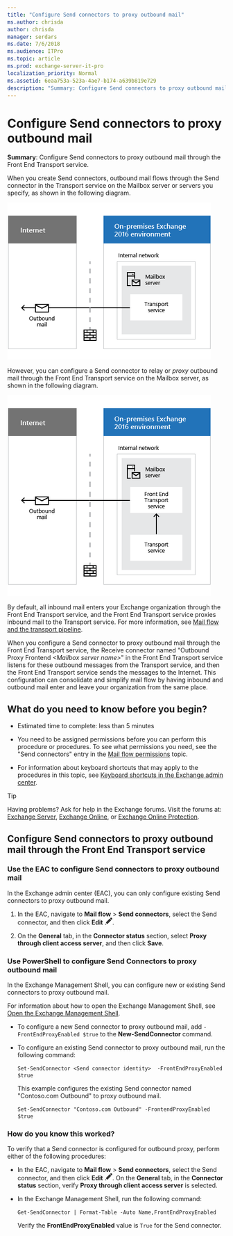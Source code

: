 ```yaml
---
title: "Configure Send connectors to proxy outbound mail"
ms.author: chrisda
author: chrisda
manager: serdars
ms.date: 7/6/2018
ms.audience: ITPro
ms.topic: article
ms.prod: exchange-server-it-pro
localization_priority: Normal
ms.assetid: 6eaa753a-523a-4ae7-b174-a639b819e729
description: "Summary: Configure Send connectors to proxy outbound mail through the Front End Transport service."
---
```


# Configure Send connectors to proxy outbound mail

 **Summary**: Configure Send connectors to proxy outbound mail through the Front End Transport service.
  
When you create Send connectors, outbound mail flows through the Send connector in the Transport service on the Mailbox server or servers you specify, as shown in the following diagram.
  
![Send connector created with default configuration](../../media/c43075b4-7254-417a-9a61-d735f4abac4f.png)
  
However, you can configure a Send connector to relay or *proxy* outbound mail through the Front End Transport service on the Mailbox server, as shown in the following diagram.
  
![Send connector configured for outbound proxy](../../media/4180d15b-1ee8-40dd-ad7d-8d381c51e8eb.png)
  
By default, all inbound mail enters your Exchange organization through the Front End Transport service, and the Front End Transport service proxies inbound mail to the Transport service. For more information, see [Mail flow and the transport pipeline](../../mail-flow/mail-flow.md).
  
When you configure a Send connector to proxy outbound mail through the Front End Transport service, the Receive connector named "Outbound Proxy Frontend _\<Mailbox server name\>_" in the Front End Transport service listens for these outbound messages from the Transport service, and then the Front End Transport service sends the messages to the Internet. This configuration can consolidate and simplify mail flow by having inbound and outbound mail enter and leave your organization from the same place.
  
## What do you need to know before you begin?

- Estimated time to complete: less than 5 minutes
    
- You need to be assigned permissions before you can perform this procedure or procedures. To see what permissions you need, see the "Send connectors" entry in the [Mail flow permissions](../../permissions/feature-permissions/mail-flow-permissions.md) topic.
    
- For information about keyboard shortcuts that may apply to the procedures in this topic, see [Keyboard shortcuts in the Exchange admin center](../../about-documentation/exchange-admin-center-keyboard-shortcuts.md).
    
> [!TIP]
> Having problems? Ask for help in the Exchange forums. Visit the forums at: [Exchange Server](https://go.microsoft.com/fwlink/p/?linkId=60612), [Exchange Online](https://go.microsoft.com/fwlink/p/?linkId=267542), or [Exchange Online Protection](https://go.microsoft.com/fwlink/p/?linkId=285351).
  
## Configure Send connectors to proxy outbound mail through the Front End Transport service

### Use the EAC to configure Send connectors to proxy outbound mail

In the Exchange admin center (EAC), you can only configure existing Send connectors to proxy outbound mail.
  
1. In the EAC, navigate to **Mail flow** \> **Send connectors**, select the Send connector, and then click **Edit** ![Edit icon](../../media/ITPro_EAC_EditIcon.png).
    
2. On the **General** tab, in the **Connector status** section, select **Proxy through client access server**, and then click **Save**.
    
### Use PowerShell to configure Send Connectors to proxy outbound mail

In the Exchange Management Shell, you can configure new or existing Send connectors to proxy outbound mail.
  
For information about how to open the Exchange Management Shell, see [Open the Exchange Management Shell](http://technet.microsoft.com/library/63976059-25f8-4b4f-b597-633e78b803c0.aspx).
  
- To configure a new Send connector to proxy outbound mail, add `-FrontEndProxyEnabled $true` to the **New-SendConnector** command.
    
- To configure an existing Send connector to proxy outbound mail, run the following command:
    
  ```
  Set-SendConnector <Send connector identity>  -FrontEndProxyEnabled $true
  ```

    This example configures the existing Send connector named "Contoso.com Outbound" to proxy outbound mail.
    
  ```
  Set-SendConnector "Contoso.com Outbound" -FrontendProxyEnabled $true
  ```

### How do you know this worked?

To verify that a Send connector is configured for outbound proxy, perform either of the following procedures:
  
- In the EAC, navigate to **Mail flow** \> **Send connectors**, select the Send connector, and then click **Edit** ![Edit icon](../../media/ITPro_EAC_EditIcon.png). On the **General** tab, in the **Connector status** section, verify **Proxy through client access server** is selected.
    
- In the Exchange Management Shell, run the following command:
    
  ```
  Get-SendConnector | Format-Table -Auto Name,FrontEndProxyEnabled
  ```

    Verify the **FrontEndProxyEnabled** value is `True` for the Send connector.
    

